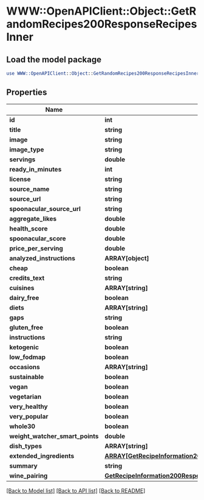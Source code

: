 # WWW::OpenAPIClient::Object::GetRandomRecipes200ResponseRecipesInner

## Load the model package
```perl
use WWW::OpenAPIClient::Object::GetRandomRecipes200ResponseRecipesInner;
```

## Properties
Name | Type | Description | Notes
------------ | ------------- | ------------- | -------------
**id** | **int** |  | 
**title** | **string** |  | 
**image** | **string** |  | 
**image_type** | **string** |  | 
**servings** | **double** |  | 
**ready_in_minutes** | **int** |  | 
**license** | **string** |  | 
**source_name** | **string** |  | 
**source_url** | **string** |  | 
**spoonacular_source_url** | **string** |  | 
**aggregate_likes** | **double** |  | 
**health_score** | **double** |  | 
**spoonacular_score** | **double** |  | 
**price_per_serving** | **double** |  | 
**analyzed_instructions** | **ARRAY[object]** |  | [optional] 
**cheap** | **boolean** |  | 
**credits_text** | **string** |  | 
**cuisines** | **ARRAY[string]** |  | [optional] 
**dairy_free** | **boolean** |  | 
**diets** | **ARRAY[string]** |  | [optional] 
**gaps** | **string** |  | 
**gluten_free** | **boolean** |  | 
**instructions** | **string** |  | 
**ketogenic** | **boolean** |  | 
**low_fodmap** | **boolean** |  | 
**occasions** | **ARRAY[string]** |  | [optional] 
**sustainable** | **boolean** |  | 
**vegan** | **boolean** |  | 
**vegetarian** | **boolean** |  | 
**very_healthy** | **boolean** |  | 
**very_popular** | **boolean** |  | 
**whole30** | **boolean** |  | 
**weight_watcher_smart_points** | **double** |  | 
**dish_types** | **ARRAY[string]** |  | [optional] 
**extended_ingredients** | [**ARRAY[GetRecipeInformation200ResponseExtendedIngredientsInner]**](GetRecipeInformation200ResponseExtendedIngredientsInner.md) |  | [optional] 
**summary** | **string** |  | 
**wine_pairing** | [**GetRecipeInformation200ResponseWinePairing**](GetRecipeInformation200ResponseWinePairing.md) |  | [optional] 

[[Back to Model list]](../README.md#documentation-for-models) [[Back to API list]](../README.md#documentation-for-api-endpoints) [[Back to README]](../README.md)


